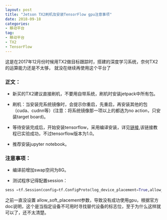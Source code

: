 ```yaml
---
layout: post
title: "Jetson TX2刷机及安装TensorFlow gpu注意事项"
date: 2018-09-18
categories:
- 移动平台
tag:
- 移动平台
- TX2
- TensorFlow
---
```


这是在2017年12月份时候用TX2做目标跟踪时，搭建的深度学习系统，奈何TX2的运算能力还是不太够，
就没在继续再使用这个平台了

### 正文：

- 新买的TX2建议直接刷机，不要用自带系统，刷机时安装jetpack中所有包。

- 刷机：当安装完系统镜像时，会提示你重启，先重启，再安装其他的包（cuda、cudnn等）(注意：将系统镜像那一项以上的都选为no action，只安装target board)。

- 等待安装完成后，开始安装tensorflow，采用编译安装，详见[链接](https://syed-ahmed.gitbooks.io/nvidia-jetson-tx2-recipes/content/first-question.html ),该链接教程已实验成功，不过tensorflow版本为1.0。

- 推荐安装jupyter notebook。

### 注意事项：

- 编译前增加swap空间为8G。

- 测试程序记得配置session：

```python
sess =tf.Session(config=tf.ConfigProto(log_device_placement=True,allow_soft_placement=True))
```

之前一直没设置 allow_soft_placement参数，导致没有成功使用gpu，根据官方doc说明，这个是当指定设备不可用时寻找替代设备的标志位，至于为什么这样就可以了，还不太清楚。
